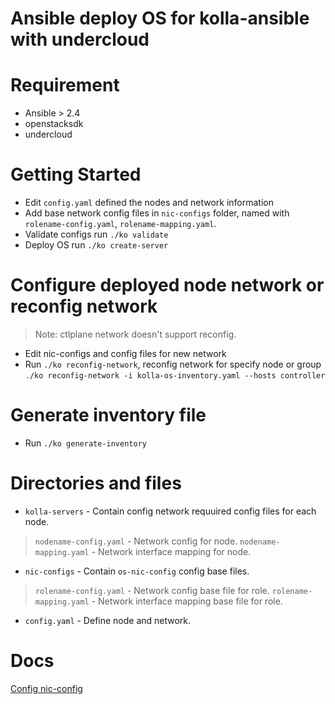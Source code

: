 # Ansible deploy OS for kolla-ansible with undercloud

# Requirement
* Ansible > 2.4
* openstacksdk
* undercloud

# Getting Started
* Edit `config.yaml` defined the nodes and network information
* Add base network config files in `nic-configs` folder, named with `rolename-config.yaml`, `rolename-mapping.yaml`.
* Validate configs run `./ko validate`
* Deploy OS run `./ko create-server`

# Configure deployed node network or reconfig network
> Note: ctlplane network doesn't support reconfig.
* Edit nic-configs and config files for new network
* Run `./ko reconfig-network`, reconfig network for specify node or group `./ko reconfig-network -i kolla-os-inventory.yaml --hosts controller`

# Generate inventory file 
* Run `./ko generate-inventory`

# Directories and files
* `kolla-servers` - Contain config network requuired config files for each node.
> `nodename-config.yaml` - Network config for node.
> `nodename-mapping.yaml` - Network interface mapping for node.
* `nic-configs` - Contain `os-nic-config` config base files.
> `rolename-config.yaml` - Network config base file for role.
> `rolename-mapping.yaml` - Network interface mapping base file for role.
* `config.yaml` - Define node and network.

# Docs
[Config nic-config](./nic-configs/README.md)

